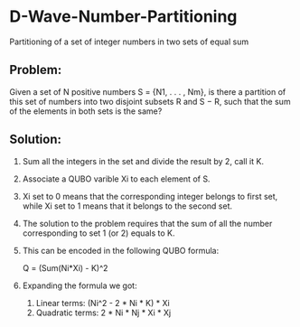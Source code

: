 # D-Wave-Number-Partitioning
Partitioning of a set of integer numbers in two sets of equal sum

## Problem:
Given a set of N positive numbers S = {N1, . . . , Nm}, is there a partition of this set of numbers into two disjoint subsets
R and S − R, such that the sum of the elements in both sets is the same?

## Solution:
1. Sum all the integers in the set and divide the result by 2, call it K.
1. Associate a QUBO varible Xi to each element of S.
1. Xi set to 0 means that the corresponding integer belongs to first set, while Xi set to 1 means that it belongs to the second set.
1. The solution to the problem requires that the sum of all the number corresponding to set 1 (or 2) equals to K.
1. This can be encoded in the following QUBO formula:

     Q = (Sum(Ni*Xi) - K)^2

1. Expanding the formula we got:
     1. Linear terms: (Ni^2 - 2 * Ni * K) * Xi
     1. Quadratic terms: 2 * Ni * Nj * Xi * Xj